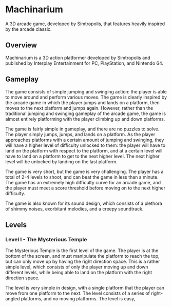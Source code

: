 # Machinarium

A 3D arcade game, developed by Simtropolis, that features heavily inspired by the arcade classic.

## Overview

Machinarium is a 3D action platformer developed by Simtropolis and published by Interplay Entertainment for PC, PlayStation, and Nintendo 64.

## Gameplay

The game consists of simple jumping and swinging action: the player is able to move around and perform various moves. The game is clearly inspired by the arcade game in which the player jumps and lands on a platform, then moves to the next platform and jumps again. However, rather than the traditional jumping and swinging gameplay of the arcade game, the game is almost entirely platforming with the player climbing up and down platforms.

The game is fairly simple in gameplay, and there are no puzzles to solve. The player simply jumps, jumps, and lands on a platform. As the player approaches platforms with a certain amount of jumping and swinging, they will have a higher level of difficulty unlocked to them: the player will have to land on the platform with respect to the platform, and at a certain level will have to land on a platform to get to the next higher level. The next higher level will be unlocked by landing on the last platform.

The game is very short, but the game is very challenging. The player has a total of 2-4 levels to shoot, and can beat the game in less than a minute. The game has an extremely high difficulty curve for an arcade game, and the player must meet a score threshold before moving on to the next higher difficulty.

The game is also known for its sound design, which consists of a plethora of shimmy noises, exorbitant melodies, and a creepy soundtrack.

## Levels

### Level I - The Mysterious Temple

The Mysterious Temple is the first level of the game. The player is at the bottom of the screen, and must manipulate the platform to reach the top, but can only move up by having the right direction space. This is a rather simple level, which consists of only the player moving up and down different levels, while being able to land on the platform with the right direction space.

The level is very simple in design, with a single platform that the player can move from one platform to the next. The level consists of a series of right-angled platforms, and no moving platforms. The level is easy,